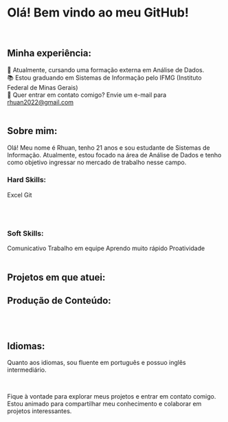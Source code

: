 # Olá! Bem vindo ao meu GitHub!

<br>

## Minha experiência:

🎲 Atualmente, cursando uma formação externa em Análise de Dados. <br>
📚 Estou graduando em Sistemas de Informação pelo IFMG (Instituto Federal de Minas Gerais) <br>
📧 Quer entrar em contato comigo? Envie um e-mail para rhuan2022@gmail.com <br>
<br>

## Sobre mim:

Olá! Meu nome é Rhuan, tenho 21 anos e sou estudante de Sistemas de Informação. Atualmente, estou focado na área de Análise de Dados e tenho como objetivo ingressar no mercado de trabalho nesse campo.<br>

### Hard Skills:
Excel
Git

<br>
<br>

### Soft Skills:

Comunicativo
Trabalho em equipe
Aprendo muito rápido
Proatividade
<br>
<br>

## Projetos em que atuei:

## Produção de Conteúdo:


<br>
<br>

## Idiomas:

Quanto aos idiomas, sou fluente em português e possuo inglês intermediário.

<br>

Fique à vontade para explorar meus projetos e entrar em contato comigo. Estou animado para compartilhar meu conhecimento e colaborar em projetos interessantes.
